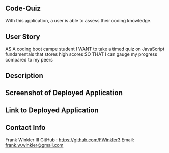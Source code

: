 ## Code-Quiz
With this application, a user is able to assess their coding knowledge. 

## User Story
AS A coding boot campe student
I WANT to take a timed quiz on JavaScript fundamentals that stores high scores
SO THAT I can gauge my progress compared to my peers

## Description


## Screenshot of Deployed Application 


## Link to Deployed Application


## Contact Info 
Frank Winkler III
GitHub : https://github.com/FWinkler3 
Email: frank.w.winkler@gmail.com 
